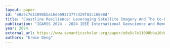 ```yaml
---
layout: paper
id: "e0a5c7e11098bba16de6937377c429f82c168e8d"
title: "Coastline Resilience: Leveraging Satellite Imagery And The Co-Detr Model For Storm Damage Assessment"
publication: "IGARSS 2024 - 2024 IEEE International Geoscience and Remote Sensing Symposium"
year: 2024
external_url: https://www.semanticscholar.org/paper/e0a5c7e11098bba16de6937377c429f82c168e8d
authors: "Erwin Deng"
---
```

